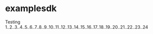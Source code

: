 # examplesdk
Testing 1..2..3..4..5..6..7..8..9..10..11..12..13..14..15..16..17..18..19..20..21..22..23..24
